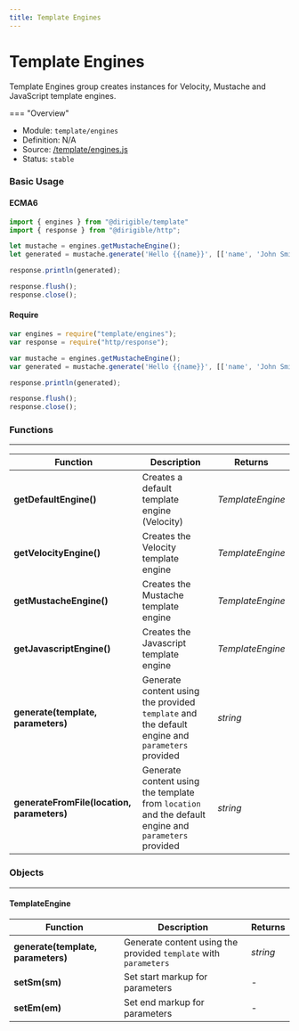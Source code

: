 ```yaml
---
title: Template Engines
---
```


Template Engines
===

Template Engines group creates instances for Velocity, Mustache and JavaScript template engines.

=== "Overview"
- Module: `template/engines`
- Definition: N/A
- Source: [/template/engines.js](https://github.com/eclipse/dirigible/blob/master/components/api-template/src/main/resources/META-INF/dirigible/template/engines.js)
- Status: `stable`

### Basic Usage

#### ECMA6

```javascript
import { engines } from "@dirigible/template"
import { response } from "@dirigible/http";

let mustache = engines.getMustacheEngine();
let generated = mustache.generate('Hello {{name}}', [['name', 'John Smith']]);

response.println(generated);

response.flush();
response.close();
```

#### Require

```javascript
var engines = require("template/engines");
var response = require("http/response");

var mustache = engines.getMustacheEngine();
var generated = mustache.generate('Hello {{name}}', [['name', 'John Smith']]);

response.println(generated);

response.flush();
response.close();
```

### Functions

---

Function     | Description | Returns
------------ | ----------- | --------
**getDefaultEngine()**   | Creates a default template engine (Velocity) | *TemplateEngine*
**getVelocityEngine()**   | Creates the Velocity template engine | *TemplateEngine*
**getMustacheEngine()**   | Creates the Mustache template engine | *TemplateEngine*
**getJavascriptEngine()**   | Creates the Javascript template engine | *TemplateEngine*
**generate(template, parameters)**   | Generate content using the provided `template` and the default engine and `parameters` provided | *string*
**generateFromFile(location, parameters)**   | Generate content using the template from `location` and the default engine and `parameters` provided | *string*

### Objects

---

#### TemplateEngine

Function     | Description | Returns
------------ | ----------- | --------
**generate(template, parameters)**   | Generate content using the provided `template` with `parameters` | *string*
**setSm(sm)**   | Set start markup for parameters | *-*
**setEm(em)**   | Set end markup for parameters | *-*



